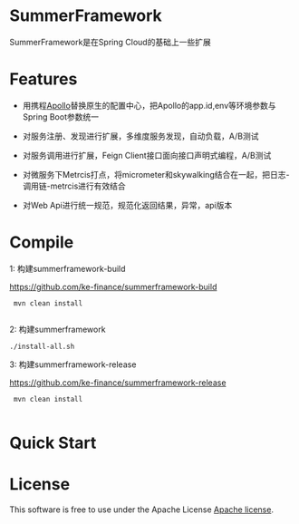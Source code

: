 # SummerFramework

SummerFramework是在Spring Cloud的基础上一些扩展



# Features

* 用携程[Apollo](https://github.com/ctripcorp/apollo)替换原生的配置中心，把Apollo的app.id,env等环境参数与Spring Boot参数统一

* 对服务注册、发现进行扩展，多维度服务发现，自动负载，A/B测试

* 对服务调用进行扩展，Feign Client接口面向接口声明式编程，A/B测试

* 对微服务下Metrcis打点，将micrometer和skywalking结合在一起，把日志-调用链-metrcis进行有效结合

* 对Web Api进行统一规范，规范化返回结果，异常，api版本





# Compile

1: 构建summerframework-build
 
https://github.com/ke-finance/summerframework-build

```
 mvn clean install
 
```

2: 构建summerframework

```
./install-all.sh

```

3: 构建summerframework-release

https://github.com/ke-finance/summerframework-release

```
 mvn clean install
 
```


# Quick Start




 

# License

This software is free to use under the Apache License [Apache license](https://raw.githubusercontent.com/ke-finance/summerframework/master/LICENSE).



